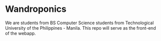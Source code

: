 # Wandroponics
We are students from BS Computer Science students from Technological University of the Philippines - Manila. This repo will serve as the front-end of the webapp. 
